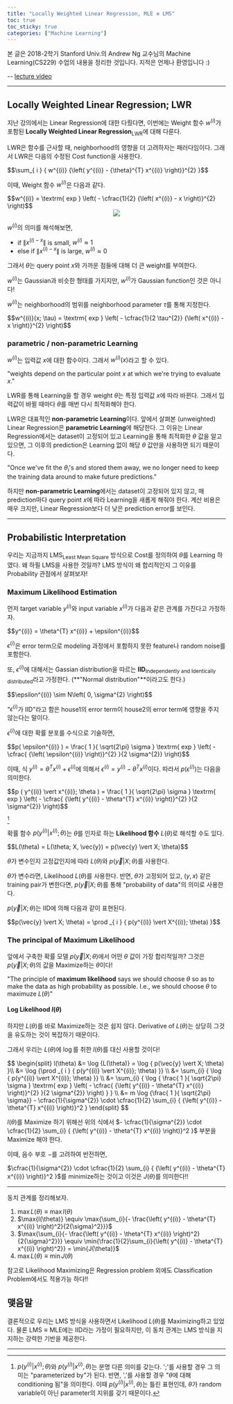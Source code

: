 ```yaml
---
title: "Locally Weighted Linear Regression, MLE ≡ LMS"
toc: true
toc_sticky: true
categories: ["Machine Learning"]
---
```



본 글은 2018-2학기 Stanford Univ.의 Andrew Ng 교수님의 Machine Learning(CS229) 수업의 내용을 정리한 것입니다. 지적은 언제나 환영입니다 :)

-- [lecture video](https://youtu.be/het9HFqo1TQ)

<hr>

## Locally Weighted Linear Regression; LWR
지난 강의에서는 Linear Regression에 대한 다뤘다면, 이번에는 Weight 함수 $w^{(i)}$가 포함된 **Locally Weighted Linear Regression**<sub>LWR</sub>에 대해 다룬다.

LWR은 함수를 근사할 때, neighborhood의 영향을 더 고려하자는 패러다임이다. 그래서 LWR은 다음의 수정된 Cost function을 사용한다.

<div>
$$\sum_{ i } { w^{(i)} {\left( y^{(i)} - {\theta}^{T} x^{(i)} \right)}^{2} }$$
</div>

이때, Weight 함수 $w^{(i)}$은 다음과 같다.
<div>
$$w^{(i)} = \textrm{ exp } \left( - \cfrac{1}{2} {\left( x^{(i)} - x \right)}^{2} \right)$$
</div>

<div style="text-align: center">
<img src="https://www.cs.cmu.edu/afs/cs/project/jair/pub/volume4/cohn96a-html/img154.gif">
</div>

$w^{(i)}$의 의미를 해석해보면,

- if $\left\| x^{(i) - x }\right\|$ is small, $w^{(i)} \approx 1$
- else if $\left\| x^{(i) - x }\right\|$ is large, $w^{(i)} \approx 0$

그래서 $\theta$는 query point $x$와 가까운 점들에 대해 더 큰 weight를 부여한다.

$w^{(i)}$는 Gaussian과 비슷한 형태를 가지지만, $w^{(i)}$가 Gaussian function인 것은 아니다!

$w^{(i)}$는 neighborhood의 범위를 neighborhood parameter $\tau$를 통해 지정한다.

<div>
$$w^{(i)}(x; \tau) = \textrm{ exp } \left( - \cfrac{1}{2 \tau^{2}} {\left( x^{(i)} - x \right)}^{2} \right)$$
</div>

### parametric / non-parametric Learning

$w^{(i)}$는 입력값 $x$에 대한 함수이다. 그래서 $w^{(i)}(x)$라고 할 수 있다.

"weights depend on the particular point $x$ at which we're trying to evaluate $x$."

LWR를 통해 Learning을 할 경우 weight $\theta$는 특정 입력값 $x$에 따라 바뀐다. 그래서 입력값이 바뀔 때마다 $\theta$를 매번 다시 최적화해야 한다.

LWR은 대표적인 **non-parametric Learning**이다. 앞에서 살펴본 (unweighted) Linear Regression은 **parametric Learning**에 해당한다. 그 이유는 Linear Regression에서는 dataset이 고정되어 있고 Learning을 통해 최적화한 $\theta$ 값을 알고 있으면, 그 이후의 prediction은 Learning 없이 해당 $\theta$ 값만을 사용하면 되기 때문이다.

"Once we've fit the $\theta_{i}$'s and stored them away, we no longer need to keep the training data around to make future predictions."

하지만 **non-parametric Learning**에서는 dataset이 고정되어 있지 않고, 매 prediction마다 query point $x$에 따라 Learning을 새롭게 해줘야 한다. 계산 비용은 매우 크지만, Linear Regression보다 더 낮은 prediction error를 보인다.

<hr>

## Probabilistic Interpretation

우리는 지금까지 LMS<sub>Least Mean Square</sub> 방식으로 Cost를 정의하여 $\theta$를 Learning 하였다. 왜 하필 LMS을 사용한 것일까? LMS 방식이 왜 합리적인지 그 이유를 Probability 관점에서 살펴보자!

### Maximum Likelihood Estimation

먼저 target variable $y^{(i)}$와 input variable $x^{(i)}$가 다음과 같은 관계를 가진다고 가정하자.

<div>
$$y^{(i)} = \theta^{T} x^{(i)} + \epsilon^{(i)}$$
</div>

$\epsilon^{(i)}$은 error term으로 modeling 과정에서 포함하지 못한 feature나 random noise를 포함한다.

또, $\epsilon^{(i)}$에 대해서는 Gassian distribution을 따르는 **IID**<sub>Independently and Identically distributed</sub>라고 가정한다. (**"Normal distribution"**이라고도 한다.)

<div>
$$\epsilon^{(i)} \sim N\left( 0, \sigma^{2} \right)$$
</div>

"$\epsilon^{(i)}$가 IID"라고 함은 house1의 error term이 house2의 error term에 영향을 주지 않는다는 말이다.

$\epsilon^{(i)}$에 대한 확률 분포를 수식으로 기술하면,

<div>
$$p( \epsilon^{(i)} ) = \frac{ 1 }{ \sqrt{2\pi} \sigma } \textrm{ exp } \left( - \cfrac{ {\left( \epsilon^{(i)} \right)}^{2} }{2 \sigma^{2}} \right)$$
</div>

이때, 식 $y^{(i)} = \theta^{T} x^{(i)} + \epsilon^{(i)}$에 의해서 $\epsilon^{(i)} = y^{(i)} - \theta^{T} x^{(i)}$이다. 따라서 $p\left( \epsilon^{(i)} \right)$는 다음을 의미한다.

<div>
$$p ( y^{(i)} \vert x^{(i)}; \theta ) = \frac{ 1 }{ \sqrt{2\pi} \sigma } \textrm{ exp } \left( - \cfrac{ {\left( y^{(i)} - \theta^{T} x^{(i)} \right)}^{2} }{2 \sigma^{2}} \right)$$
</div>

[^1]


확률 함수 $p ( y^{(i)} \vert x^{(i)}; \theta )$는 $\theta$를 인자로 하는 **Likelihood 함수** $L(\theta)$로 해석할 수도 있다.

<div>
$$L(\theta) = L(\theta; X, \vec{y}) = p(\vec{y} \vert X; \theta)$$
</div>

$\theta$가 변수인지 고정값인지에 따라 $L(\theta)$와 $p(\vec{y} \vert X; \theta)$를 사용한다.

$\theta$가 변수라면, Likelihood $L(\theta)$를 사용한다. 반면, $\theta$가 고정되어 있고, $(y, x)$ 같은 training pair가 변한다면, $p(\vec{y} \vert X; \theta)$를 통해 "probability of data"의 의미로 사용한다.

$p(\vec{y} \vert X; \theta)$는 IID에 의해 다음과 같이 표현된다.

<div>
$$p(\vec{y} \vert X; \theta) = \prod _{ i } { p(y^{(i)} \vert X^{(i)}; \theta) }$$
</div>

### The principal of Maximum Likelihood
앞에서 구축한 확률 모델 $p(\vec{y} \vert X; \theta)$에서 어떤 $\theta$ 값이 가장 합리적일까? 그것은 $p(\vec{y} \vert X; \theta)$의 값을 Maximize하는 $\theta$이다!

"The principle of **maximum likelihood** says we should choose $\theta$ so as to make the data as high probability as possible. I.e., we should choose $\theta$ to maximuze $L(\theta)$"

#### Log Likelihood $l(\theta)$
하지만 $L(\theta)$를 바로 Maximize하는 것은 쉽지 않다. Derivative of $L(\theta)$는 상당히 그것을 유도하는 것이 복잡하기 때문이다.

그래서 우리는 $L(\theta)$에 $\log$를 취한 $l(\theta)$를 대신 사용할 것이다!

<div>
$$
\begin{split}
l(\theta) &= \log {L(\theta)} = \log { p(\vec{y} \vert X; \theta) }\\
&= \log {\prod _{ i } { p(y^{(i)} \vert X^{(i)}; \theta) }} \\
&= \sum_{i} { \log { p(y^{(i)} \vert X^{(i)}; \theta) }} \\
&= \sum_{i} { \log { \frac{ 1 }{ \sqrt{2\pi} \sigma } \textrm{ exp } \left( - \cfrac{ {\left( y^{(i)} - \theta^{T} x^{(i)} \right)}^{2} }{2 \sigma^{2}} \right) } } \\
&= m \log {\frac{ 1 }{ \sqrt{2\pi} \sigma}} - \cfrac{1}{\sigma^{2}} \cdot \cfrac{1}{2} \sum_{i} { {\left( y^{(i)} - \theta^{T} x^{(i)} \right)}^2 }
\end{split}
$$
</div>

$l(\theta)$를 Maximize 하기 위해선 위의 식에서 $- \cfrac{1}{\sigma^{2}} \cdot \cfrac{1}{2} \sum_{i} { {\left( y^{(i)} - \theta^{T} x^{(i)} \right)}^2 }$ 부분을 Maximize 해야 한다.

이때, 음수 부호 $-$를 고려하여 반전하면,

$\cfrac{1}{\sigma^{2}} \cdot \cfrac{1}{2} \sum_{i} { {\left( y^{(i)} - \theta^{T} x^{(i)} \right)}^2 }$를 minimize하는 것이고 이것은 $J(\theta)$를 의미한다!!

<hr>

동치 관계를 정리해보자.

1. $\max{L(\theta)} \equiv \max{l(\theta)}$
2. $\max{l(\theta)} \equiv \max{\sum_{i}{- \frac{\left( y^{(i)} - \theta^{T} x^{(i)} \right)^2}{2{\sigma}^2}}}$
3. $\max{\sum_{i}{- \frac{\left( y^{(i)} - \theta^{T} x^{(i)} \right)^2}{2{\sigma}^2}}} \equiv \min{\frac{1}{2}\sum_{i}{\left( y^{(i)} - \theta^{T} x^{(i)} \right)^2}} = \min{J(\theta)}$
4. $\max{L(\theta)} \equiv \min{J(\theta)}$

참고로 Likelihood Maximizing은 Regression problem 외에도 Classification Problem에서도 적용가능 하다!!

## 맺음말

결론적으로 우리는 LMS 방식을 사용하면서 Likelihood $L(\theta)$를 Maximizing하고 있었다. 물론 $\textrm{LMS} \equiv \textrm{MLE}$에는 IID라는 가정이 필요하지만, 이 동치 관계는 LMS 방식을 지지하는 강력한 기반을 제공한다.

<hr>

[^1]: $p (y^{(i)}  \vert x^{(i)}; \theta )$와 $p ( y^{(i)}  \vert x^{(i)}, \theta )$는 분명 다른 의미를 갖는다. '$;$'를 사용할 경우 그 의미는 "parameterized by"가 된다. 반면, '$,$'를 사용할 경우 "$\theta$에 대해 conditioning 됨"을 의미한다. 이때 $p ( y^{(i)}  \vert x^{(i)}, \theta )$는 틀린 표현인데, $\theta$가 random variable이 아닌 parameter의 지위를 갖기 때문이다.